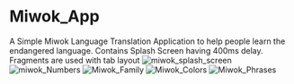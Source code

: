 # Miwok_App
A Simple Miwok Language Translation Application to help people learn the endangered language.
Contains Splash Screen having 400ms delay.
Fragments are used with tab layout
![miwok_splash_screen](https://user-images.githubusercontent.com/51243745/112736370-2d130200-8f78-11eb-92c9-33ef26e13d48.PNG)
![miwok_Numbers](https://user-images.githubusercontent.com/51243745/112736374-2f755c00-8f78-11eb-8900-dee1036c28ac.PNG)
![Miwok_Family](https://user-images.githubusercontent.com/51243745/112736375-313f1f80-8f78-11eb-8461-2def5b2fe4c9.PNG)
![Miwok_Colors](https://user-images.githubusercontent.com/51243745/112736376-32704c80-8f78-11eb-9ade-48194334ffde.PNG)
![Miwok_Phrases](https://user-images.githubusercontent.com/51243745/112736377-33a17980-8f78-11eb-85d2-2df34feef32b.PNG)

